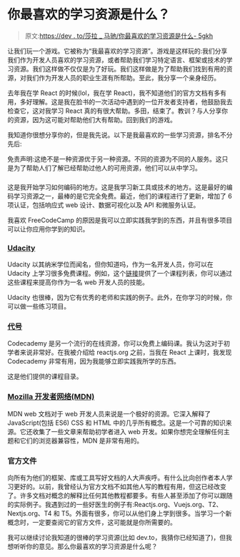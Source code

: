 # 你最喜欢的学习资源是什么？

> 原文:[https://dev . to/莎拉 _ 马驰/你最喜欢的学习资源是什么- 5gkh](https://dev.to/sarah_chima/what-are-your-favorite-learning-resources--5gkh)

让我们玩一个游戏。它被称为“我最喜欢的学习资源”。游戏是这样玩的:我们分享我们作为开发人员喜欢的学习资源，或者帮助我们学习特定语言、框架或技术的学习资源。我们这样做不仅仅是为了好玩。我们这样做是为了帮助我们找到有用的资源，对我们作为开发人员的职业生涯有所帮助。至此，我分享一个亲身经历。

去年我在学 React 的时候(lol，我在学 React)，我不知道他们的官方文档有多有用，多好理解。这是我在脸书的一次活动中遇到的一位开发者支持者，他鼓励我去检查它，这对我学习 React 真的有很大帮助。多田，结束了。教训？与人分享你的资源，因为这可能对帮助他们大有帮助。回到我们的游戏。

我知道你很想分享你的，但是我先说。以下是我最喜欢的一些学习资源，排名不分先后:

免责声明:这绝不是一种资源优于另一种资源。不同的资源为不同的人服务。这只是为了帮助人们了解已经帮助过他人的可用资源，他们可以从中学习。



### 

这是我开始学习如何编码的地方。这是我学习新工具或技术的地方。这是最好的编码学习资源之一，最棒的是它完全免费。最近，他们的课程进行了更新，增加了 6 项认证，包括响应式 web 设计、数据可视化以及 API 和微服务认证。

我喜欢 FreeCodeCamp 的原因是我可以立即实践我学到的东西，并且有很多项目可以让你应用你学到的知识。



### [Udacity](https://www.udacity.com/)



Udacity 以其纳米学位而闻名，但你知道吗，作为一名开发人员，你可以在 Udacity 上学习很多免费课程。例如，这个[链接](https://developers.google.com/training/web/)提供了一个课程列表，你可以通过这些课程来提高你作为一名 web 开发人员的技能。

Udacity 也很棒，因为它有优秀的老师和实践的例子。此外，在你学习的时候，你可以做一些练习项目。



### [代号](https://www.codecademy.com/)



Codecademy 是另一个流行的在线资源，你可以免费上编码课。我认为这对于初学者来说非常好。在我被介绍给 reactjs.org 之前，当我在 React 上课时，我发现 Codecademy 非常有用，因为我能够立即实践我所学的东西。

这是他们提供的课程目录。



### [Mozilla 开发者网络(MDN)](https://developer.mozilla.org/en-US/)

MDN web 文档对于 web 开发人员来说是一个极好的资源。它深入解释了 JavaScript(包括 ES6) CSS 和 HTML 中的几乎所有概念。这是一个可靠的知识来源。它还收集了一些文章来帮助初学者进入 web 开发。如果你想完全理解任何主题和它们的浏览器兼容性，MDN 是非常有用的。

### 官方文件

向所有为他们的框架、库或工具写好文档的人大声疾呼。有什么比向创作者本人学习更好的。以前，我曾经认为官方文档不如其他人写的教程有用，但这已经改变了。许多文档对概念的解释比任何其他教程都要多。有些人甚至添加了你可以跟随的实际例子。我遇到过的一些好医生的例子有:Reactjs.org、Vuejs.org、T2、Nextjs.org、T4 和 T5。外面有很多，你可以从他们身上学到很多。当学习一个新概念时，一定要查阅它的官方文件，这可能就是你所需要的。

我可以继续讨论我知道的很棒的学习资源(比如 dev.to，我猜你已经知道了)，但我想听听你的意见。那么你最喜欢的学习资源是什么呢？